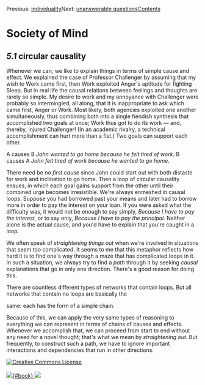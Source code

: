 <div class="chapnav">

<span class="prev">Previous: [individuality](./som-5.html)</span><span
class="next">Next: [unanswerable questions](./som-5.2.html)</span><span
class="contents">[Contents](index.html)</span>
<div class="titlebar">

Society of Mind
===============

</div>

</div>

*5.1* circular causality
------------------------

Whenever we can, we like to explain things in terms of simple cause and
effect. We explained the case of Professor Challenger by assuming that
my wish to Work came first, then Work exploited Anger's aptitude for
fighting Sleep. But in real life the causal relations between feelings
and thoughts are rarely so simple. My desire to work and my annoyance
with Challenger were probably so intermingled, all along, that it is
inappropriate to ask which came first, Anger or Work. Most likely, both
agencies exploited one another simultaneously, thus combining both into
a single fiendish synthesis that accomplished two goals at once; Work
thus got to do its work — and, thereby, injured Challenger! (In an
academic rivalry, a technical accomplishment can hurt more than a fist.)
Two goals can support each other.

A causes B *John wanted to go home because he felt tired of work.* B
causes A *John felt tired of work because he wanted to go home.*

There need be no *first cause* since John could start out with both
distaste for work and inclination to go home. Then a loop of circular
causality ensues, in which each goal gains support from the other until
their combined urge becomes irresistible. We're always enmeshed in
causal loops. Suppose you had borrowed past your means and later had to
borrow more in order to pay the interest on your loan. If you were asked
what the difficulty was, it would not be enough to say simply, *Because
I have to pay the interest,* or to say only, *Because I have to pay the
principal.* Neither alone is the actual cause, and you'd have to explain
that you're caught in a loop.

We often speak of *straightening things out* when we're involved in
situations that seem too complicated. It seems to me that this metaphor
reflects how hard it is to find one's way through a maze that has
complicated loops in it. In such a situation, we always try to find a
*path* through it by seeking *causal* explanations that go in only one
direction. There's a good reason for doing this.

There are countless different types of networks that contain loops. But
all networks that contain no loops are basically the

same: each has the form of a simple chain.

Because of this, we can apply the very same types of reasoning to
everything we can represent in terms of chains of causes and effects.
Whenever we accomplish that, we can proceed from start to end without
any need for a novel thought; that's what we mean by *straightening
out.* But frequently, to construct such a path, we have to ignore
important interactions and dependencies that run in other directions.

<div class="footer">

[![Creative Commons
License](http://i.creativecommons.org/l/by-nc-sa/3.0/80x15.png)](http://creativecommons.org/licenses/by-nc-sa/3.0/deed.en_US)\
\
[![](./images/som_book.jpeg){#book}
![](./images/a_logo_17.gif)](http://www.amazon.com/gp/product/0671657135?ie=UTF8&camp=1789&creativeASIN=0671657135&linkCode=xm2&tag=marvinminsky)

</div>
